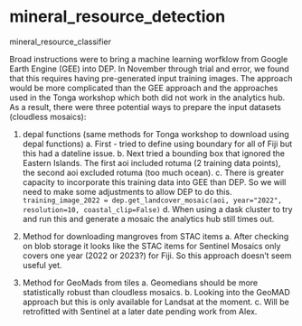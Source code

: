 # mineral_resource_detection
mineral_resource_classifier


Broad instructions were to bring a machine learning worfklow from Google Earth Engine (GEE) into DEP. In November through trial and error, we found that this requires having pre-generated input training images. The approach would be more complicated than the GEE approach and the approaches used in the Tonga workshop which both did not work in the analytics hub. As a result, there were three potential ways to prepare the input datasets (cloudless mosaics):

1. depal functions (same methods for Tonga workshop to download using depal functions) 
a. First - tried to define using boundary for all of Fiji but this had a dateline issue.
b. Next tried a bounding box that ignored the Eastern Islands. The first aoi included rotuma (2 training data points), the second aoi excluded rotuma (too much ocean).
c. There is greater capacity to incorporate this training data into GEE than DEP. So we will need to make some adjustments to allow DEP to do this. 
`training_image_2022 = dep.get_landcover_mosaic(aoi, year="2022", resolution=10, coastal_clip=False)`
d. When using a dask cluster to try and run this and generate a mosaic the analytics hub still times out. 

2. Method for downloading mangroves from STAC items
a. After checking on blob storage it looks like the STAC items for Sentinel Mosaics only covers one year (2022 or 2023?) for Fiji. So this approach doesn’t seem useful yet. 

3. Method for GeoMads from tiles
a. Geomedians should be more statistically robust than cloudless mosaics. 
b. Looking into the GeoMAD approach but this is only available for Landsat at the moment. 
c. Will be retrofitted with Sentinel at a later date pending work from Alex. 

